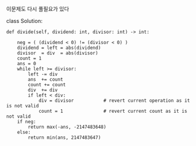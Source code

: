이문제도 다시 풀필요가 있다 

class Solution:

    def divide(self, dividend: int, divisor: int) -> int:
        
        neg = ( (dividend < 0) != (divisor < 0) )
        dividend = left = abs(dividend)
        divisor  = div  = abs(divisor)
        count = 1
        ans = 0
        while left >= divisor:
            left -= div
            ans  += count 
            count += count
            div  += div
            if left < div:
                div = divisor           # revert current operation as it is not valid
                count = 1               # revert current count as it is not valid
        if neg:
            return max(-ans, -2147483648)
        else:
            return min(ans, 2147483647)
